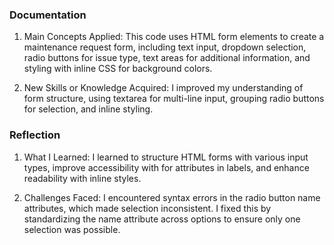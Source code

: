 
### Documentation 

1) Main Concepts Applied: This code uses HTML form elements to create a maintenance request form, including text input, dropdown selection, radio buttons for issue type, text areas for additional information, and styling with inline CSS for background colors.

2) New Skills or Knowledge Acquired: I improved my understanding of form structure, using textarea for multi-line input, grouping radio buttons for selection, and inline styling.

### Reflection 

1) What I Learned: I learned to structure HTML forms with various input types, improve accessibility with for attributes in labels, and enhance readability with inline styles.

2) Challenges Faced: I encountered syntax errors in the radio button name attributes, which made selection inconsistent. I fixed this by standardizing the name attribute across options to ensure only one selection was possible.